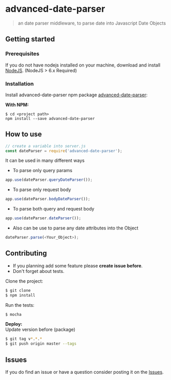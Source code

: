 advanced-date-parser
=====================

> an date parser middleware, to parse date into Javascript Date Objects


## Getting started ##

### Prerequisites
If you do not have nodejs installed on your machine, download and install [NodeJS](http://nodejs.org/). (NodeJS > 6.x Required)<br/>


### Installation
Install advanced-date-parser npm package [advanced-date-parser](https://www.npmjs.org/package/advanced-date-parser)</a>:<br/>

**With NPM:**

```
$ cd <project path>
npm install --save advanced-date-parser
```


##  How to use

```javascript
// create a variable into server.js
const dateParser = require('advanced-date-parser');
```
It can be used in many different ways
* To parse only query params
```javascript
app.use(dateParser.queryDateParser());
```

* To parse only request body
```javascript
app.use(dateParser.bodyDateParser());
```

* To parse both query and request body
```javascript
app.use(dateParser.dateParser());
```

* Also can be use to parse any date attributes into the Object
```javascript
dateParser.parse(<Your_Object>);
```

## Contributing
* If you planning add some feature please **create issue before**.
* Don't forget about tests.

Clone the project: <br/>
```bash
$ git clone
$ npm install
```
Run the tests:
```bash
$ mocha
```
**Deploy:**<br/>
Update version before (package)
```bash
$ git tag v*.*.*
$ git push origin master --tags
```

## Issues
If you do find an issue or have a question consider posting it on the [Issues](https://github.com/phaldiya/advanced-date-parser/issues).
